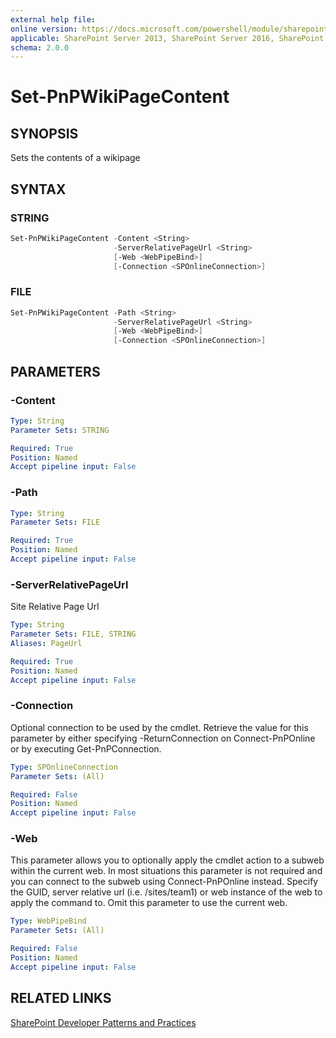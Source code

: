 ```yaml
---
external help file:
online version: https://docs.microsoft.com/powershell/module/sharepoint-pnp/set-pnpwikipagecontent
applicable: SharePoint Server 2013, SharePoint Server 2016, SharePoint Server 2019, SharePoint Online
schema: 2.0.0
---
```

# Set-PnPWikiPageContent

## SYNOPSIS
Sets the contents of a wikipage

## SYNTAX

### STRING
```powershell
Set-PnPWikiPageContent -Content <String>
                       -ServerRelativePageUrl <String>
                       [-Web <WebPipeBind>]
                       [-Connection <SPOnlineConnection>]
```

### FILE
```powershell
Set-PnPWikiPageContent -Path <String>
                       -ServerRelativePageUrl <String>
                       [-Web <WebPipeBind>]
                       [-Connection <SPOnlineConnection>]
```

## PARAMETERS

### -Content


```yaml
Type: String
Parameter Sets: STRING

Required: True
Position: Named
Accept pipeline input: False
```

### -Path


```yaml
Type: String
Parameter Sets: FILE

Required: True
Position: Named
Accept pipeline input: False
```

### -ServerRelativePageUrl
Site Relative Page Url

```yaml
Type: String
Parameter Sets: FILE, STRING
Aliases: PageUrl

Required: True
Position: Named
Accept pipeline input: False
```

### -Connection
Optional connection to be used by the cmdlet. Retrieve the value for this parameter by either specifying -ReturnConnection on Connect-PnPOnline or by executing Get-PnPConnection.

```yaml
Type: SPOnlineConnection
Parameter Sets: (All)

Required: False
Position: Named
Accept pipeline input: False
```

### -Web
This parameter allows you to optionally apply the cmdlet action to a subweb within the current web. In most situations this parameter is not required and you can connect to the subweb using Connect-PnPOnline instead. Specify the GUID, server relative url (i.e. /sites/team1) or web instance of the web to apply the command to. Omit this parameter to use the current web.

```yaml
Type: WebPipeBind
Parameter Sets: (All)

Required: False
Position: Named
Accept pipeline input: False
```

## RELATED LINKS

[SharePoint Developer Patterns and Practices](https://aka.ms/sppnp)
